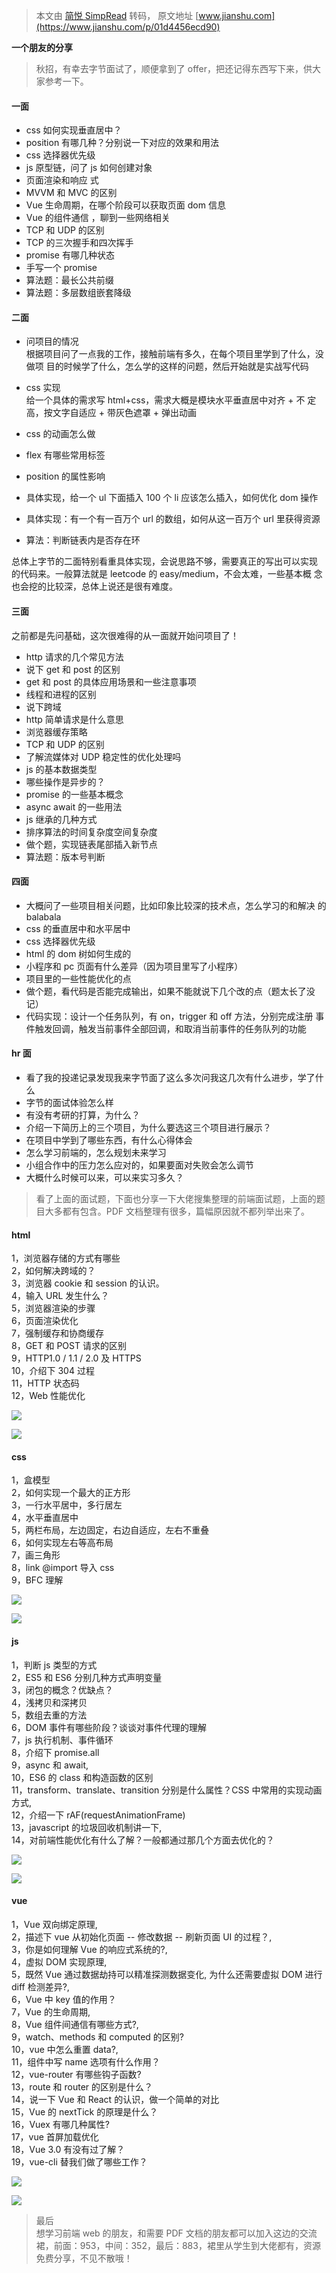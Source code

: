 > 本文由 [简悦 SimpRead](http://ksria.com/simpread/) 转码， 原文地址 [www.jianshu.com](https://www.jianshu.com/p/01d4456ecd90)

**一个朋友的分享**

> 秋招，有幸去字节面试了，顺便拿到了 offer，把还记得东西写下来，供大家参考一下。

#### 一面

*   css 如何实现垂直居中？
*   position 有哪几种？分别说一下对应的效果和用法
*   css 选择器优先级
*   js 原型链，问了 js 如何创建对象
*   页面渲染和响应 式
*   MVVM 和 MVC 的区别
*   Vue 生命周期，在哪个阶段可以获取页面 dom 信息
*   Vue 的组件通信 ，聊到一些网络相关
*   TCP 和 UDP 的区别
*   TCP 的三次握手和四次挥手
*   promise 有哪几种状态
*   手写一个 promise
*   算法题：最长公共前缀
*   算法题：多层数组嵌套降级

#### 二面

*   问项目的情况  
    根据项目问了一点我的工作，接触前端有多久，在每个项目里学到了什么，没做项 目的时候学了什么，怎么学的这样的问题，然后开始就是实战写代码
    
*   css 实现  
    给一个具体的需求写 html+css，需求大概是模块水平垂直居中对齐 + 不 定高，按文字自适应 + 带灰色遮罩 + 弹出动画
    
*   css 的动画怎么做
    
*   flex 有哪些常用标签
    
*   position 的属性影响
    
*   具体实现，给一个 ul 下面插入 100 个 li 应该怎么插入，如何优化 dom 操作
    
*   具体实现：有一个有一百万个 url 的数组，如何从这一百万个 url 里获得资源
    
*   算法：判断链表内是否存在环
    

总体上字节的二面特别看重具体实现，会说思路不够，需要真正的写出可以实现 的代码来。一般算法就是 leetcode 的 easy/medium，不会太难，一些基本概 念也会挖的比较深，总体上说还是很有难度。

#### 三面

之前都是先问基础，这次很难得的从一面就开始问项目了！

*   http 请求的几个常见方法
*   说下 get 和 post 的区别
*   get 和 post 的具体应用场景和一些注意事项
*   线程和进程的区别
*   说下跨域
*   http 简单请求是什么意思
*   浏览器缓存策略
*   TCP 和 UDP 的区别
*   了解流媒体对 UDP 稳定性的优化处理吗
*   js 的基本数据类型
*   哪些操作是异步的？
*   promise 的一些基本概念
*   async await 的一些用法
*   js 继承的几种方式
*   排序算法的时间复杂度空间复杂度
*   做个题，实现链表尾部插入新节点
*   算法题：版本号判断

#### 四面

*   大概问了一些项目相关问题，比如印象比较深的技术点，怎么学习的和解决 的 balabala
*   css 的垂直居中和水平居中
*   css 选择器优先级
*   html 的 dom 树如何生成的
*   小程序和 pc 页面有什么差异（因为项目里写了小程序）
*   项目里的一些性能优化的点
*   做个题，看代码是否能完成输出，如果不能就说下几个改的点（题太长了没记）
*   代码实现：设计一个任务队列，有 on，trigger 和 off 方法，分别完成注册 事件触发回调，触发当前事件全部回调，和取消当前事件的任务队列的功能

#### hr 面

*   看了我的投递记录发现我来字节面了这么多次问我这几次有什么进步，学了什么
*   字节的面试体验怎么样
*   有没有考研的打算，为什么？
*   介绍一下简历上的三个项目，为什么要选这三个项目进行展示？
*   在项目中学到了哪些东西，有什么心得体会
*   怎么学习前端的，怎么规划未来学习
*   小组合作中的压力怎么应对的，如果要面对失败会怎么调节
*   大概什么时候可以来，可以来实习多久？

> 看了上面的面试题，下面也分享一下大佬搜集整理的前端面试题，上面的题目大多都有包含。PDF 文档整理有很多，篇幅原因就不都列举出来了。

#### html

1，浏览器存储的方式有哪些  
2，如何解决跨域的？  
3，浏览器 cookie 和 session 的认识。  
4，输入 URL 发生什么？  
5，浏览器渲染的步骤  
6，页面渲染优化  
7，强制缓存和协商缓存  
8，GET 和 POST 请求的区别  
9，HTTP1.0 / 1.1 / 2.0 及 HTTPS  
10，介绍下 304 过程  
11，HTTP 状态码  
12，Web 性能优化

![](http://upload-images.jianshu.io/upload_images/25340939-0487b24bd2a636ec.PNG)

![](http://upload-images.jianshu.io/upload_images/25340939-213f837fbbefd276.PNG)

#### css

1，盒模型  
2，如何实现一个最大的正方形  
3，一行水平居中，多行居左  
4，水平垂直居中  
5，两栏布局，左边固定，右边自适应，左右不重叠  
6，如何实现左右等高布局  
7，画三角形  
8，link @import 导入 css  
9，BFC 理解

![](http://upload-images.jianshu.io/upload_images/25340939-cd115b582350da9d.PNG)

![](http://upload-images.jianshu.io/upload_images/25340939-3fe4d18792b5297e.PNG)

#### js

1，判断 js 类型的方式  
2，ES5 和 ES6 分别几种方式声明变量  
3，闭包的概念？优缺点？  
4，浅拷贝和深拷贝  
5，数组去重的方法  
6，DOM 事件有哪些阶段？谈谈对事件代理的理解  
7，js 执行机制、事件循环  
8，介绍下 promise.all  
9，async 和 await,  
10，ES6 的 class 和构造函数的区别  
11，transform、translate、transition 分别是什么属性？CSS 中常用的实现动画方式,  
12，介绍一下 rAF(requestAnimationFrame)  
13，javascript 的垃圾回收机制讲一下,  
14，对前端性能优化有什么了解？一般都通过那几个方面去优化的？

![](http://upload-images.jianshu.io/upload_images/25340939-eecebd5ce9d0fab3.PNG)

![](http://upload-images.jianshu.io/upload_images/25340939-cd794a44a768e44c.PNG)

#### vue

1，Vue 双向绑定原理,  
2，描述下 vue 从初始化页面 -- 修改数据 -- 刷新页面 UI 的过程？,  
3，你是如何理解 Vue 的响应式系统的?,  
4，虚拟 DOM 实现原理,  
5，既然 Vue 通过数据劫持可以精准探测数据变化, 为什么还需要虚拟 DOM 进行 diff 检测差异?,  
6，Vue 中 key 值的作用？  
7，Vue 的生命周期,  
8，Vue 组件间通信有哪些方式?,  
9，watch、methods 和 computed 的区别?  
10，vue 中怎么重置 data?,  
11，组件中写 name 选项有什么作用？  
12，vue-router 有哪些钩子函数?  
13，route 和 router 的区别是什么？  
14，说一下 Vue 和 React 的认识，做一个简单的对比  
15，Vue 的 nextTick 的原理是什么？  
16，Vuex 有哪几种属性?  
17，vue 首屏加载优化  
18，Vue 3.0 有没有过了解？  
19，vue-cli 替我们做了哪些工作？

![](http://upload-images.jianshu.io/upload_images/25340939-d86f4714a43f3978.PNG)

![](http://upload-images.jianshu.io/upload_images/25340939-48bf53a7179d9f7e.PNG)

> 最后  
> 想学习前端 web 的朋友，和需要 PDF 文档的朋友都可以加入这边的交流裙，前面：953，中间：352，最后：883，裙里从学生到大佬都有，资源免费分享，不见不散哦！